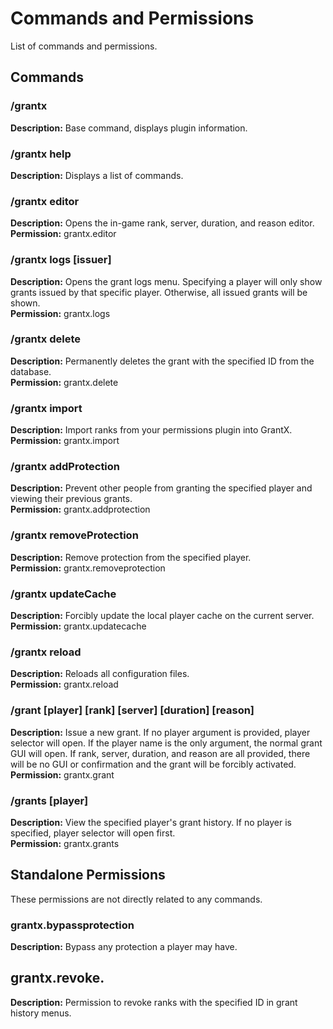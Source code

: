 # Commands and Permissions
List of commands and permissions.

## Commands
### /grantx
**Description:** Base command, displays plugin information.

### /grantx help
**Description:** Displays a list of commands.

### /grantx editor
**Description:** Opens the in-game rank, server, duration, and reason editor.</br>
**Permission:** grantx.editor

### /grantx logs [issuer]
**Description:** Opens the grant logs menu. Specifying a player will only show grants issued by that specific player. Otherwise, all issued grants will be shown. </br>
**Permission:** grantx.logs

### /grantx delete <id>
**Description:** Permanently deletes the grant with the specified ID from the database.</br>
**Permission:** grantx.delete

### /grantx import
**Description:** Import ranks from your permissions plugin into GrantX.</br>
**Permission:** grantx.import

### /grantx addProtection <player>
**Description:** Prevent other people from granting the specified player and viewing their previous grants.</br>
**Permission:** grantx.addprotection

### /grantx removeProtection <player>
**Description:** Remove protection from the specified player.</br>
**Permission:** grantx.removeprotection

### /grantx updateCache
**Description:** Forcibly update the local player cache on the current server.</br>
**Permission:** grantx.updatecache

### /grantx reload
**Description:** Reloads all configuration files.</br>
**Permission:** grantx.reload

### /grant [player] [rank] [server] [duration] [reason]
**Description:** Issue a new grant. If no player argument is provided, player selector will open. If the player name is the only argument, the normal grant GUI will open. If rank, server, duration, and reason are all provided, there will be no GUI or confirmation and the grant will be forcibly activated.</br>
**Permission:** grantx.grant

### /grants [player]
**Description:** View the specified player's grant history. If no player is specified, player selector will open first.</br>
**Permission:** grantx.grants

## Standalone Permissions
These permissions are not directly related to any commands.

### grantx.bypassprotection
**Description:** Bypass any protection a player may have.

## grantx.revoke.<rank>
**Description:** Permission to revoke ranks with the specified ID in grant history menus.
